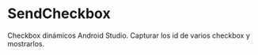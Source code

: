 # SendCheckbox
Checkbox dinámicos Android Studio. Capturar los id de varios checkbox y mostrarlos. 
